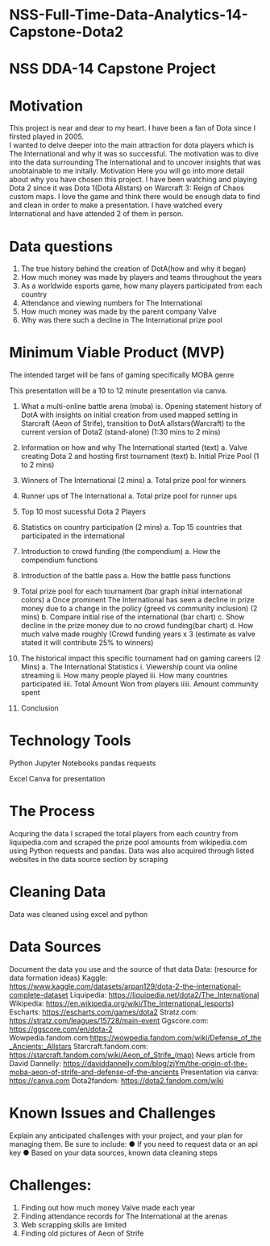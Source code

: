 # NSS-Full-Time-Data-Analytics-14-Capstone-Dota2

# NSS DDA-14 Capstone Project

# Motivation
This project is near and dear to my heart.  I have been a fan of Dota since I firsted played in 2005.  
I wanted to delve deeper into the main attraction for dota players which is The International and why it was so successful.
The motivation was to dive into the data surrounding The International and to uncover
insights that was unobtainable to me initally. Motivation
Here you will go into more detail about why you have chosen this project.
I have been watching and playing Dota 2 since it was Dota 1(Dota Allstars) on Warcraft 3: Reign of Chaos custom maps.
I love the game and think there would be enough data to find and clean in order to make a presentation.
I have watched every International and have attended 2 of them in person.  

# Data questions
1. The true history behind the creation of DotA(how and why it began) 
2. How much money was made by players and teams throughout the years 
3. As a worldwide esports game, how many players participated from each country 
4. Attendance and viewing numbers for The International
5. How much money was made by the parent company Valve 
6. Why was there such a decline in The International prize pool 

# Minimum Viable Product (MVP)
The intended target will be fans of gaming specifically MOBA genre

This presentation will be a 10 to 12 minute presentation via canva.

1.	What a multi-online battle arena (moba) is. Opening statement history of DotA with insights on initial creation from used mapped setting in Starcraft (Aeon of Strife), transition to DotA allstars(Warcraft) to the current version of Dota2 (stand-alone) (1:30 mins to 2 mins)

2.	Information on how and why The International started (text)
a.	Valve creating Dota 2 and hosting first tournament (text)
b.	Initial Prize Pool (1 to 2 mins)

3.	Winners of The International (2 mins)
a.	Total prize pool for winners

4.  Runner ups of The International
a.  Total prize pool for runner ups

5. Top 10 most sucessful Dota 2 Players

6.	Statistics on country participation (2 mins)
a.	Top 15 countries that participated in the international

7.	Introduction to crowd funding (the compendium)
a.	How the compendium functions

8.  Introduction of the battle pass
a.  How the battle pass functions

9.	Total prize pool for each tournament (bar graph initial international colors)
a	Once prominent The International has seen a decline in prize money due to a change in the policy (greed vs community inclusion) (2 mins)
b.	Compare initial rise of the international (bar chart)
c.	Show decline in the prize money due to no crowd funding(bar chart)
d.	How much valve made roughly (Crowd funding years x 3 (estimate as valve stated it will contribute 25% to winners) 

10.	The historical impact this specific tournament had on gaming careers (2 Mins)
a.	The International Statistics
i.  Viewership count via online streaming
ii. How many people played
iii. How many countries participated
iiii. Total Amount Won from players
iiiii. Amount community spent


11. Conclusion


# Technology Tools
Python
Jupyter Notebooks
pandas
requests

Excel
Canva for presentation

# The Process
Acquring the data
I scraped the total players from each country from liquipedia.com and scraped the prize pool amounts
from wikipedia.com using Python requests and pandas.  Data was also acquired through listed websites in the data source section by scraping

# Cleaning Data
Data was cleaned using excel and python

# Data Sources
Document the data you use and the source of that data
Data:
(resource for data formation ideas) Kaggle: https://www.kaggle.com/datasets/arpan129/dota-2-the-international-complete-dataset
Liquipedia: https://liquipedia.net/dota2/The_International
Wikipedia: https://en.wikipedia.org/wiki/The_International_(esports)
Escharts: https://escharts.com/games/dota2
Stratz.com: https://stratz.com/leagues/15728/main-event
Ggscore.com: https://ggscore.com/en/dota-2
Wowpedia.fandom.com:https://wowpedia.fandom.com/wiki/Defense_of_the_Ancients:_Allstars
Starcraft.fandom.com: https://starcraft.fandom.com/wiki/Aeon_of_Strife_(map)
News article from David Dannelly: https://daviddannelly.com/blog/zjYm/the-origin-of-the-moba-aeon-of-strife-and-defense-of-the-ancients
Presentation via canva: https://canva.com
Dota2fandom: https://dota2.fandom.com/wiki


# Known Issues and Challenges

Explain any anticipated challenges with your project, and your plan for managing them. Be sure to include:
●	If you need to request data or an api key
●	Based on your data sources, known data cleaning steps


# Challenges:

1. Finding out how much money Valve made each year
2. Finding attendance records for The International at the arenas
3. Web scrapping skills are limited
4. Finding old pictures of Aeon of Strife        
